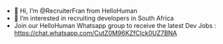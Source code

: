 - 👋 Hi, I’m @RecruiterFran from HelloHuman
- 👀 I’m interested in recruiting developers in South Africa
- Join our HelloHuman Whatsapp group to receive the latest Dev Jobs : https://chat.whatsapp.com/CutZ0M96KZfClck0UZ7BNA
  

<!---
RecruiterFran/RecruiterFran is a ✨ special ✨ repository because its `README.md` (this file) appears on your GitHub profile.
You can click the Preview link to take a look at your changes.
--->
